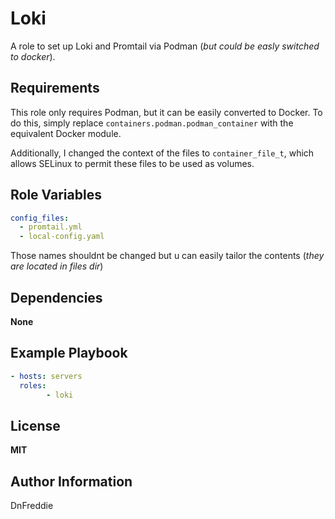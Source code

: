Loki
=========

A role to set up Loki and Promtail via Podman (*but could be easly switched to docker*).


Requirements
------------


This role only requires Podman, but it can be easily converted to Docker. To do this, simply replace `containers.podman.podman_container` with the equivalent Docker module.

Additionally, I changed the context of the files to `container_file_t`, which allows SELinux to permit these files to be used as volumes.


Role Variables
--------------
```yml
config_files:
  - promtail.yml
  - local-config.yaml
```
Those names shouldnt be changed but u can easily tailor the contents (*they are located in files dir*)

Dependencies
------------
**None**

Example Playbook
----------------

```yml
- hosts: servers
  roles:
        - loki
```

License
-------
**MIT**

Author Information
------------------
DnFreddie
